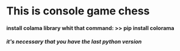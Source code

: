 # This is **console game chess**

#### install colama library whit that command: >> pip install colorama
##### it's necessary that you have the last python version